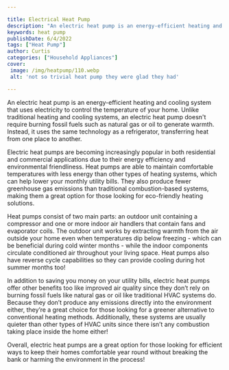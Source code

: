 ```yaml
---

title: Electrical Heat Pump
description: "An electric heat pump is an energy-efficient heating and cooling system that uses electricity to control the temperature of your h...take a moment to check it out "
keywords: heat pump
publishDate: 6/4/2022
tags: ["Heat Pump"]
author: Curtis
categories: ["Household Appliances"]
cover: 
 image: /img/heatpump/110.webp
 alt: 'not so trivial heat pump they were glad they had'

---
```


An electric heat pump is an energy-efficient heating and cooling system that uses electricity to control the temperature of your home. Unlike traditional heating and cooling systems, an electric heat pump doesn't require burning fossil fuels such as natural gas or oil to generate warmth. Instead, it uses the same technology as a refrigerator, transferring heat from one place to another.

Electric heat pumps are becoming increasingly popular in both residential and commercial applications due to their energy efficiency and environmental friendliness. Heat pumps are able to maintain comfortable temperatures with less energy than other types of heating systems, which can help lower your monthly utility bills. They also produce fewer greenhouse gas emissions than traditional combustion-based systems, making them a great option for those looking for eco-friendly heating solutions.

Heat pumps consist of two main parts: an outdoor unit containing a compressor and one or more indoor air handlers that contain fans and evaporator coils. The outdoor unit works by extracting warmth from the air outside your home even when temperatures dip below freezing - which can be beneficial during cold winter months - while the indoor components circulate conditioned air throughout your living space. Heat pumps also have reverse cycle capabilities so they can provide cooling during hot summer months too!

In addition to saving you money on your utility bills, electric heat pumps offer other benefits too like improved air quality since they don’t rely on burning fossil fuels like natural gas or oil like traditional HVAC systems do. Because they don’t produce any emissions directly into the environment either, they’re a great choice for those looking for a greener alternative to conventional heating methods. Additionally, these systems are usually quieter than other types of HVAC units since there isn’t any combustion taking place inside the home either! 

Overall, electric heat pumps are a great option for those looking for efficient ways to keep their homes comfortable year round without breaking the bank or harming the environment in the process!
